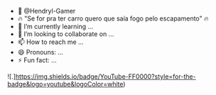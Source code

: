 - 👋 @Hendryl-Gamer
- 🔥 "Se for pra ter carro quero que saía fogo pelo escapamento" 🔥
- 🌱 I’m currently learning ...
- 💞️ I’m looking to collaborate on ...
- 📫 How to reach me ...
- 😄 Pronouns: ...
- ⚡ Fun fact: ...

![.]https://img.shields.io/badge/YouTube-FF0000?style=for-the-badge&logo=youtube&logoColor=white)
